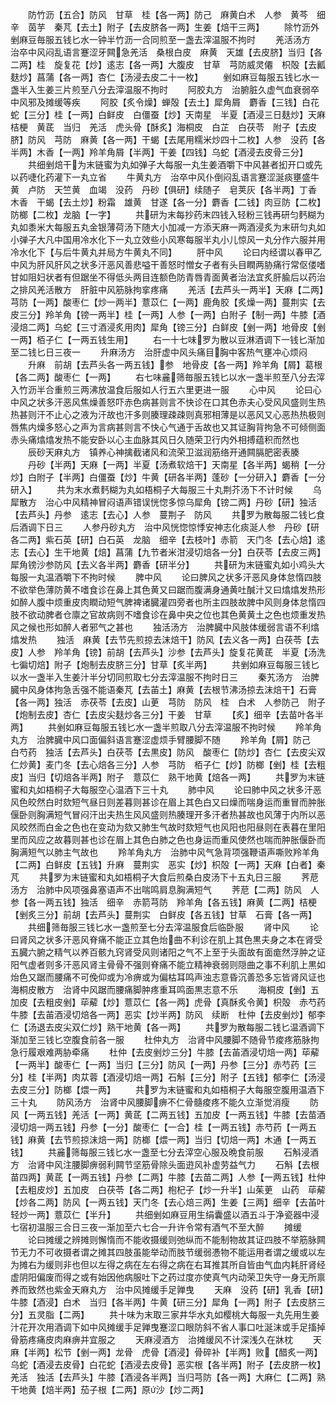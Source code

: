 <!-- { "loadSidebar": true } -->
　　防竹沥【五合】防风　甘草　桂【各一两】防己　麻黄白术　人参　黄芩　细辛　茵芋　秦芃【去土】附子【去皮脐各一两】生姜【焙干三两】
　　除竹沥外剉麻豆毎服五钱匕水一钟半竹沥一合同煎至一盏去滓温服不拘时
　　羌活汤方　治卒中风闷乱语言蹇涩牙闗急羌活　桑根白皮　麻黄　天雄【去皮脐】当归【各二两】桂　旋复花【炒】逺志【各一两】大腹皮　甘草　芎防威灵僊　枳殻【去瓤麸炒】菖蒲【各一两】杏仁【汤浸去皮二十一枚】
　　剉如麻豆每服五钱匕水一盏半入生姜三片煎至八分去滓温服不拘时
　　阿胶丸方　治腑脏久虚气血衰弱卒中风邪及摊缓等疾
　　阿胶【炙令燥】蝉殻【去土】犀角屑　麝香【三钱】白花蛇【三分】桂【一两】白鲜皮　白僵蚕【炒】天南星　半夏【酒浸三日麸炒】天麻　桔梗　黄茋　当归　羌活　虎头骨【酥炙】海桐皮　白芷　白茯苓　附子【去皮脐】防风　芎防　麻黄【各一两】干蝎【去尾用糯米炒四十二枚】人参　没药【各半两】木香【一两】羚羊角屑【半两】干姜【四钱】乌蛇【酒浸去皮骨三分】
　　共细剉焙干为末链蜜为丸如弹子大每服一丸生姜酒嚼下中风甚者抝开口或先以药啑化药灌下一丸立省
　　牛黄丸方　治卒中风仆倒闷乱语言蹇涩涎痰壅盛牛黄　卢防　天竺黄　血竭　没药　丹砂【俱研】续随子　皂荚灰【各半两】丁香　木香　干蝎【去土炒】粉霜　雄黄　甘遂【各一分】麝香【二钱】肉豆防【二枚】防榔【二枚】龙脑【一字】
　　共研为末每抄药末四钱入轻粉三钱再研匀麫糊为丸如黍米大每服五丸金银薄荷汤下随大小加减一方添天麻一两酒浸炙为末研匀丸如小弹子大凡中国用冷水化下一丸立效些小风寒每服半丸小儿惊风一丸分作六服并用冷水化下【与后牛黄丸并局方牛黄丸不同】
　　肝中风
　　论曰内经谓以春甲乙中风为肝风肝风之状多汗恶风善悲嗌干善怒时憎女子者有头目瞤两胁痛行常伛偻嗜甘如阻妇状者有但踞坐不得低头两目连额色防青唇青面黄者治法宜炙肝腧后以药治之排风羌活散方　肝脏中风筋脉拘挛疼痛
　　羌活【去芦头一两半】天麻【二两】芎防【一两】酸枣仁【炒一两半】薏苡仁【一两】鹿角胶【炙燥一两】蔓荆实【去皮三分】羚羊角【镑一两半】桂【一两】人参【一两】白附子【制一两】牛膝【酒浸焙二两】乌蛇【三寸酒浸炙用肉】犀角【镑三分】白鲜皮【剉一两】地骨皮【剉一两】栢子仁【一两五钱生用】
　　右一十七味罗为散以豆淋酒调下一钱匕渐加至二钱匕日三夜一
　　升麻汤方　治肝虚中风头痛目胸中客热气壅冲心烦闷
　　升麻　前胡【去芦头各一两五钱】参　地骨皮【各一两】羚羊角【屑】葛根【各二两】酸枣仁【一两】
　　右七味麄筛毎服五钱匕以水一盏半煎至八分去滓入竹沥半合重煎三两沸放温食后服如人行五六里更进一服
　　心中风
　　论曰心中风之状多汗恶风焦燥善怒吓赤色病甚则言不快诊在口其色赤夫心受风风盛则生热热甚则汗不止心之液为汗故也汗多则腠理疎疎则真邪相薄是以恶风又心恶热热极则唇焦内燥多怒心之声为言病甚则言不快心气通于舌故也又其证胸背拘急不可倾侧面赤头痛熻熻发热不能安卧以心主血脉其风日久随荣卫行内外相搏蕴积而然也
　　辰砂天麻丸方　镇养心神擒截诸风和流荣卫滋润筋络开通闗膈肥密表腠
　　丹砂【半两】天麻【一两】半夏【汤煮软焙干】天南星【各半两】蝎稍【一分炒】白附子【半两】白僵蚕【炒】牛黄【研各半两】蓬砂【一分研入】麝香【一分研入】
　　共为末水煮麫糊为丸如梧桐子大每服三十丸荆芥汤下不计时候
　　乌犀散方　治心中风精神冒闷语声错误恍惚多惊乌犀角【镑二两】丹砂【研】独活【去芦头】丹参　逺志【去心】人参　蔓荆子　防风
　　共罗为散每服二钱匕食后酒调下日三
　　人参丹砂丸方　治中风恍惚惊悸安神志化痰涎人参　丹砂【研各二两】紫石英【研】白石英　龙脑　细辛【去枝叶】赤箭　天门冬【去心焙】逺志【去心】生干地黄【焙】菖蒲【九节者米泔浸切焙各一分】白茯苓【去皮三两】犀角镑沙参防风【去义各半两】麝香【研半分】
　　共研为末链蜜丸如小鸡头大每服一丸温酒嚼下不拘时候
　　脾中风
　　论曰脾风之状多汗恶风身体怠惰四肢不欲举色薄防黄不嗜食诊在鼻上其色黄又曰踞而腹满身通黄吐醎汁又曰熻熻发热形如醉人腹中烦重皮肉瞤动短气脾裨诸臓灌四旁者也所主四肢故脾中风则身体怠惰四肢不欲动脾者仓廪之官故病则不嗜食诊在鼻中央之位也其色黄黄土之色也烦重发热风之候也形如醉人者邪气之甚也
　　独活汤方　治脾臓中风肢体缓弱言语不利熻熻发热
　　独活　麻黄【去节先煎掠去沫焙干】防风【去义各一两】白茯苓【去皮】人参　羚羊角【镑】前胡【去芦头】沙参【去芦头】旋复花黄茋　半夏【汤洗七徧切焙】附子【炮制去皮脐三分】甘草【炙半两】
　　共剉如麻豆每服三钱匕以水一盏半入生姜汁半分切同煎取七分去滓温服不拘时日三
　　秦艽汤方　治脾臓中风身体拘急舌强不能语秦芃【去苖土】麻黄【去根节沸汤掠去沫焙干】石膏【各一两】独活　赤茯苓【去皮】山茰　芎防　防风　桂　白术　人参防己　附子【炮制去皮】杏仁【去皮尖麸炒各三分】干姜　甘草
　　【炙】细辛【去苗叶各半两】
　　共剉如麻豆每服五钱匕水一盏半煎取八分去滓温服不拘时候
　　羚羊角丸方　治脾臓中风口面偏斜语言蹇涩虚烦手臂腰脚不随
　　羚羊角【屑】防己　白芍药　独活【去芦头】白茯苓【去黒皮】防风　酸枣仁【防炒】杏仁【去皮尖双仁炒黄】麦门冬【去心焙各三分】人参　芎防　栢子仁【炒】防榔【剉】桂【去粗皮】当归【切焙各半两】附子　薏苡仁　熟干地黄【焙各一两】
　　共罗为末链蜜和丸如梧桐子大每服空心温酒下三十丸
　　肺中风
　　论曰肺中风之状多汗恶风色皎然白时欬短气昼日则差暮则甚诊在眉上其色白又曰燥而喘身运而重冒而肿胀偃卧则胸满短气冒闷汗出夫热生风风盛则热腠理开多汗者热甚故也风薄于内所以恶风皎然而白金之色也在变动为欬又肺生气故时欬短气也风阳也阳昼则在表暮在里阳里而风应之故暮则甚也诊在眉上其色白肺之色也身运而重风使然也喘而肿胀偃卧而胸满短气以肺主气故也
　　羚羊角丸方　治肺中风气急背项强鞭语声嘶败羚羊角【二两】白鲜皮【五钱】升麻　蔓荆实　恶实【炒】枳殻【一两】天麻【白者】秦芃
　　共罗为末链蜜和丸如梧桐子大食后煎桑白皮汤下十五丸日三服
　　荠苨汤方　治肺中风项强鼻塞语声不出喘鸣肩息胸满短气
　　荠苨【二两】防风　人参【各一两五钱】独活　细辛　赤箭芎防　羚羊角【各五钱】麻黄【二两】桔梗【剉炙三分】前胡【去芦头】蔓荆实　白鲜皮【各五钱】甘草　石膏【各一两】
　　共细筛毎服三钱匕水一盏煎至七分去滓温服食后临卧服
　　肾中风
　　论曰肾风之状多汗恶风脊痛不能正立其色炲曲不利诊在肌上其色黒夫身之本在肾受五臓六腑之精气以养百骸九窍肾受风则诸阳之气不上至于头面故有面痝然浮肿之证阳气虚者则多汗恶风肾主骨骨不强则脊痛不能立精神衰弱则隠曲之事不利肌上黒如炲色又踞而腰痛不可俛仰或为冷痹或为偏枯耳鸣声浊志意昏沉善恐多忘皆肾风证也海桐皮散方　治肾中风踞而腰痛脚肿疼重耳鸣面黒志意不乐
　　海桐皮【剉】五加皮【去粗皮剉】荜薢【炒】薏苡仁【各一两】虎骨【真酥炙令黄】枳殻　赤芍药　牛膝【去苖酒浸切焙各一两】恶实【炒半两】防风　续断　杜仲【去皮剉炒】郁李仁【汤退去皮尖双仁炒】熟干地黄【各一两】
　　共罗为散每服二钱匕温酒调下渐加至三钱匕空腹食前各一服
　　杜仲丸方　治肾中风腰脚不随骨节痠疼筋脉拘急行履艰难两胁牵痛
　　杜仲【去皮剉炒三分】牛膝【去苖酒浸切焙一两】荜薢【一两半】酸枣仁【一两】当归【三分】防风【一两】丹参【三分】赤芍药【三分】桂【半两】肉苁蓉【酒浸切焙一两】石斛【三分】附子【五钱】郁李仁【汤浸去皮三分】防榔【煨一两】
　　共罗为末链蜜和丸如梧桐子大每服空腹用温酒下三十丸
　　防风汤方　治肾中风腰脚痹不仁骨髓痠疼不能久立渐觉消瘦
　　防风【一两五钱】羌活【一两】黄茋【二两五钱】五加皮【一两五钱】牛膝【去苗酒浸切焙一两五钱】丹参【一分】酸枣仁【一合】桂【一两五钱】赤芍药【一两五钱】麻黄【去节煎掠沫焙一两】防榔【煨一两】当归【切焙一两】木通【一两五钱】
　　共麄筛每服三钱匕水一盏至七分去滓空心服及晩食前服
　　石斛浸酒方　治肾中风注腰脚痹弱利闗节坚筋骨除头面逰风补虚劳益气力
　　石斛【去根苗四两】黄茋【一两五钱】丹参【二两】牛膝【去苗二两】人参【一两五钱】杜仲【去粗皮炒】五加皮　白茯苓【各二两】枹杞子【炒一升半】山茱茰　山药　荜薢【炒各二两】防风【一两五钱】天门冬【去心焙三两】生姜【三两】细辛【去苖叶轻炒一两】薏苡仁【半升】
　　共细剉如麻豆用生绢囊盛以酒五斗于净瓷器中浸七宿初温服三合日三夜一渐加至六七合一升许令常有酒气不至大醉
　　摊缓
　　论曰摊缓之辨摊则懈惰而不能收摄缓则弛纵而不能制物故其证四肢不举筋脉闗节无力不可收摄者谓之摊其四肢虽能举动而肢节缓弱慿物不能运用者谓之缓或以左为摊右为缓则非也但以左得之病在左右得之病在右耳推其所自皆由气血内耗肝肾经虚阴阳偏废而得之或有始因他病服吐下之药过度亦使真气内动荣卫失守一身无所禀养而致然也紫金天麻丸方　治中风摊缓手足亸曳
　　天麻　没药【研】乳香【研】牛膝【酒浸】白术　当归【各半两】牛黄【研三分】犀角【一两】附子【去皮脐三分】五灵脂【二两】
　　共十味为末取三家井华水丸如樱桃大每服一丸先用生姜汁花开次用酒调下如中风摊缓手足亸曳蹇涩口眼防斜不省人事口吐涎沫或手足搐掉骨筋疼痛皮肉麻痹并宜服之
　　天麻浸酒方　治摊缓风不计深浅久在牀枕
　　天麻【半两】松节【剉一两】龙骨　虎骨【酒浸】骨碎补【半两】败【醋炙一两】乌蛇【酒浸去皮骨】白花蛇【酒浸去皮骨】恶实根【各半两】附子【去皮脐一枚】羌活　独活【去芦头】牛膝【酒浸各半两】当归芎防【各一两】大麻仁【二两】熟干地黄【焙半两】茄子根【二两】原沙【炒二两】
